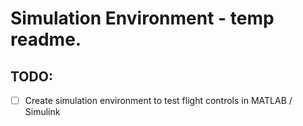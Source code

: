 # Simulation Environment - temp readme.

## TODO:
- [ ] Create simulation environment to test flight controls in MATLAB / Simulink
